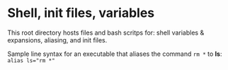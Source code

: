 # Shell, init files, variables
This root directory hosts files and bash scritps for: shell variables & expansions, aliasing, and init files.

Sample line syntax for an executable that aliases the command ```rm *``` to **ls**: ```alias ls="rm *"```
